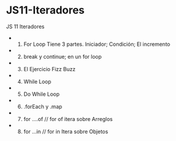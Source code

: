 # JS11-Iteradores
JS 11 Iteradores
* 1. For Loop Tiene 3 partes. Iniciador; Condición; El incremento
* 2. break y continue; en un for loop
* 3. El Ejercicio Fizz Buzz
* 4. While Loop
* 5. Do While Loop
* 6. .forEach y .map
* 7. for ....of // for of itera sobre Arreglos
* 8. for ...in // for in Itera sobre Objetos
